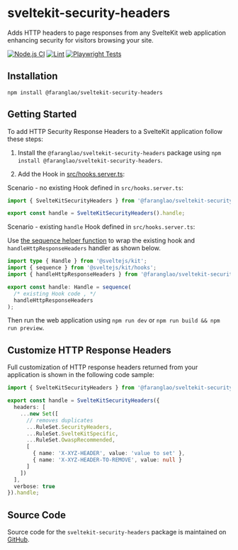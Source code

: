 # sveltekit-security-headers

Adds HTTP headers to page responses from any SvelteKit web application enhancing security for visitors browsing your site.

[![Node.js CI](https://github.com/kevinobee/sveltekit-security-headers/actions/workflows/node.js.yml/badge.svg)](https://github.com/kevinobee/sveltekit-security-headers/actions/workflows/node.js.yml)
[![Lint](https://github.com/kevinobee/sveltekit-security-headers/actions/workflows/lint.yml/badge.svg)](https://github.com/kevinobee/sveltekit-security-headers/actions/workflows/lint.yml)
[![Playwright Tests](https://github.com/kevinobee/sveltekit-security-headers/actions/workflows/playwright.yml/badge.svg)](https://github.com/kevinobee/sveltekit-security-headers/actions/workflows/playwright.yml)

## Installation

```shell
npm install @faranglao/sveltekit-security-headers
```

## Getting Started

To add HTTP Security Response Headers to a SvelteKit application follow these steps:

1. Install the `@faranglao/sveltekit-security-headers` package using `npm install @faranglao/sveltekit-security-headers`.

2. Add the Hook in [src/hooks.server.ts](./src/hooks.server.ts):

Scenario - no existing Hook defined in `src/hooks.server.ts`:

```ts
import { SvelteKitSecurityHeaders } from '@faranglao/sveltekit-security-headers';

export const handle = SvelteKitSecurityHeaders().handle;
```

Scenario - existing `handle` Hook defined in `src/hooks.server.ts`:

Use [the sequence helper function](https://kit.svelte.dev/docs/modules#sveltejs-kit-hooks) to wrap the existing hook and `handleHttpResponseHeaders` handler as shown below.

```ts
import type { Handle } from '@sveltejs/kit';
import { sequence } from '@sveltejs/kit/hooks';
import { handleHttpResponseHeaders } from '@faranglao/sveltekit-security-headers';

export const handle: Handle = sequence(
  /* existing Hook code , */
  handleHttpResponseHeaders
);
```

Then run the web application using `npm run dev` or `npm run build && npm run preview`.

## Customize HTTP Response Headers

Full customization of HTTP response headers returned from your application is shown in the following code sample:

```ts
import { SvelteKitSecurityHeaders } from '@faranglao/sveltekit-security-headers';

export const handle = SvelteKitSecurityHeaders({
  headers: [
    ...new Set([
      // removes duplicates
      ...RuleSet.SecurityHeaders,
      ...RuleSet.SvelteKitSpecific,
      ...RuleSet.OwaspRecommended,
      [
        { name: 'X-XYZ-HEADER', value: 'value to set' },
        { name: 'X-XYZ-HEADER-TO-REMOVE', value: null }
      ]
    ])
  ],
  verbose: true
}).handle;
```

## Source Code

Source code for the <code>sveltekit-security-headers</code> package is maintained on [GitHub](https://github.com/kevinobee/sveltekit-security-headers).
